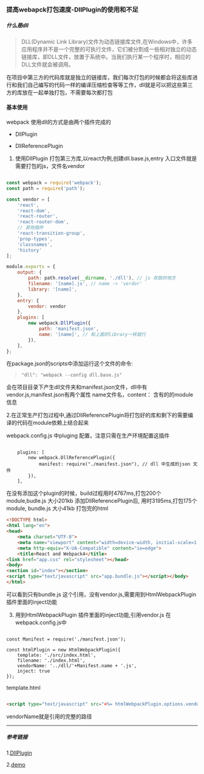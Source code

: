 ### 提高webapck打包速度-DllPlugin的使用和不足


##### 什么是dll

> DLL(Dynamic Link Library)文件为动态链接库文件,在Windows中，许多应用程序并不是一个完整的可执行文件，它们被分割成一些相对独立的动态链接库，即DLL文件，放置于系统中。当我们执行某一个程序时，相应的DLL文件就会被调用。

在项目中第三方的代码库就是独立的链接库，我们每次打包的时候都会将这些库进行和我们自己编写的代码一样的编译压缩检查等等工作，dll就是可以把这些第三方的库放在一起单独打包，不需要每次都打包

#### 基本使用

webpack 使用dll的方式是由两个插件完成的

* DllPlugin

* DllReferencePlugin

1. 使用DllPlugin 打包第三方库,以react为例,创建dll.base.js,entry 入口文件就是需要打包的js，文件名vendor

```javascript

const webpack = require('webpack');
const path = require('path');

const vendor = [
    'react',
    'react-dom',
    'react-router',
    'react-router-dom',
    // 其他插件
    'react-transition-group',
    'prop-types',
    'classnames',
    'history'
];

module.exports = {
    output: {
        path: path.resolve(__dirname, './dll'), // js 存放的地方
        filename: '[name].js', // name -> 'verdor'
        library: '[name]',
    },
    entry: {
        vendor: vendor
    },
    plugins: [
        new webpack.DllPlugin({
            path: 'manifest.json',
            name: '[name]', // 和上面的library一样就行
        }),
    ],
};

````
在package.json的scripts中添加运行这个文件的命令:

>     "dll": "webpack --config dll.base.js"

会在项目目录下产生dll文件夹和manifest.json文件，dll中有vendor.js,manifest.json有两个属性 name文件名，content： 含有的的module信息

2.在正常生产打包过程中,通过DllReferencePlugin将打包好的库和剩下的需要编译的代码在module依赖上结合起来

webpack.config.js 中pluging 配置，注意只需在生产环境配置这插件
```javascipt

    plugins: [
        new webpack.DllReferencePlugin({
            manifest: require("./manifest.json"), // dll 中生成的json 文件
        }),
    ],

```
在没有添加这个plugin的时候，build过程用时4767ms,打包200个module,budle.js 大小201kb
添加DllReferencePlugin后, 用时3195ms,打包175个module, bundle.js 大小41kb
打包完的html

```html
<!DOCTYPE html>
<html lang="en">
<head>
    <meta charset="UTF-8">
    <meta name="viewport" content="width=device-width, initial-scale=1.0">
    <meta http-equiv="X-UA-Compatible" content="ie=edge">
    <title>React and Webpack4</title>
<link href="app.css" rel="stylesheet"></head>
<body>
<section id="index"></section>
<script type="text/javascript" src="app.bundle.js"></script></body>
</html>

```
可以看到只有bundle.js 这个引用，没有vendor.js,需要用到HtmlWebpackPlugin 插件里面的inject功能

3. 用到HtmlWebpackPlugin 插件里面的inject功能,引用vendor.js
在webpack.config.js中

```javascipt

const Manifest = require('./manifest.json');

const htmlPlugin = new HtmlWebpackPlugin({
    template: './src/index.html',
    filename: './index.html',
    vendorName: '../dll/'+Manifest.name + '.js',
    inject: true
});

```
template.html 

```html

<script type="text/javascript" src="<%= htmlWebpackPlugin.options.vendorName %>"></script>

```
vendorName就是引用的完整的路径

****

##### 参考链接

1.[DllPlugin](https://webpack.docschina.org/plugins/dll-plugin/)

2.[demo](https://github.com/webpack/webpack/tree/master/examples/dll)
